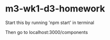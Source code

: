 # m3-wk1-d3-homework

Start this by running 'npm start' in terminal

Then go to localhost:3000/components